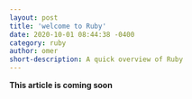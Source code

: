 ```yaml
---
layout: post
title: 'welcome to Ruby'
date: 2020-10-01 08:44:38 -0400
category: ruby
author: omer
short-description: A quick overview of Ruby
---
```


**This article is coming soon**
